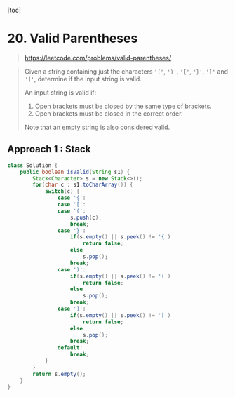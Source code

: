 [toc]

# 20. Valid Parentheses

> https://leetcode.com/problems/valid-parentheses/

> Given a string containing just the characters `'('`, `')'`, `'{'`, `'}'`, `'['` and `']'`, determine if the input string is valid.
>
> An input string is valid if:
>
> 1. Open brackets must be closed by the same type of brackets.
> 2. Open brackets must be closed in the correct order.
>
> Note that an empty string is also considered valid.

## Approach 1 : Stack

```java
class Solution {
    public boolean isValid(String s1) {
        Stack<Character> s = new Stack<>();
        for(char c : s1.toCharArray()) {
            switch(c) {
                case '{':
                case '[':
                case '(':
                    s.push(c);
                    break;
                case '}':
                    if(s.empty() || s.peek() != '{')
                        return false;
                    else
                        s.pop();
                    break;
                case ')':
                    if(s.empty() || s.peek() != '(')
                        return false;
                    else
                        s.pop();
                    break;
                case ']':
                    if(s.empty() || s.peek() != '[')
                        return false;
                    else
                        s.pop();
                    break;
                default:
                    break;
            }
        }
        return s.empty();
    }
}


```



